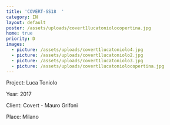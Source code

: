 ```yaml
---
title: 'COVERT-SS18  '
category: IN
layout: default
poster: /assets/uploads/covert1lucatoniolocopertina.jpg
home: true
priority: D
images:
  - picture: /assets/uploads/covert1lucatoniolo4.jpg
  - picture: /assets/uploads/covert1lucatoniolo2.jpg
  - picture: /assets/uploads/covert1lucatoniolo3.jpg
  - picture: /assets/uploads/covert1lucatoniolocopertina.jpg
---
```

Project: Luca Toniolo

Year: 2017

Client: Covert - Mauro Grifoni

Place: Milano
